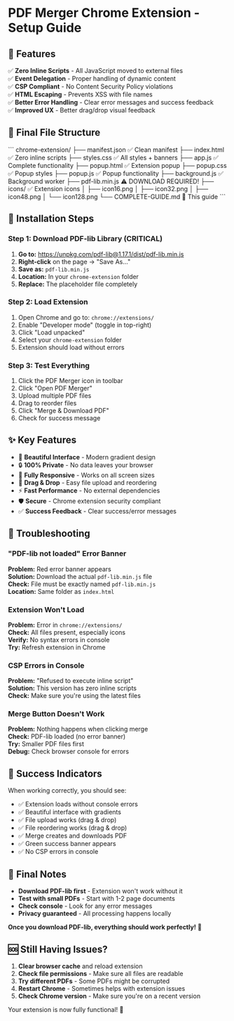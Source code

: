 # PDF Merger Chrome Extension - Setup Guide

## 🎯 Features

✅ **Zero Inline Scripts** - All JavaScript moved to external files  
✅ **Event Delegation** - Proper handling of dynamic content  
✅ **CSP Compliant** - No Content Security Policy violations  
✅ **HTML Escaping** - Prevents XSS with file names  
✅ **Better Error Handling** - Clear error messages and success feedback  
✅ **Improved UX** - Better drag/drop visual feedback  

## 📁 Final File Structure

\`\`\`
chrome-extension/
├── manifest.json          ✅ Clean manifest
├── index.html             ✅ Zero inline scripts
├── styles.css             ✅ All styles + banners
├── app.js                 ✅ Complete functionality
├── popup.html             ✅ Extension popup
├── popup.css              ✅ Popup styles
├── popup.js               ✅ Popup functionality
├── background.js          ✅ Background worker
├── pdf-lib.min.js         ⚠️  DOWNLOAD REQUIRED!
├── icons/                 ✅ Extension icons
│   ├── icon16.png
│   ├── icon32.png
│   ├── icon48.png
│   └── icon128.png
└── COMPLETE-GUIDE.md      📖 This guide
\`\`\`

## 🚀 Installation Steps

### Step 1: Download PDF-lib Library (CRITICAL)

1. **Go to:** https://unpkg.com/pdf-lib@1.17.1/dist/pdf-lib.min.js
2. **Right-click** on the page → "Save As..."
3. **Save as:** `pdf-lib.min.js` 
4. **Location:** In your `chrome-extension` folder
5. **Replace:** The placeholder file completely

### Step 2: Load Extension

1. Open Chrome and go to: `chrome://extensions/`
2. Enable "Developer mode" (toggle in top-right)
3. Click "Load unpacked"
4. Select your `chrome-extension` folder
5. Extension should load without errors

### Step 3: Test Everything

1. Click the PDF Merger icon in toolbar
2. Click "Open PDF Merger" 
3. Upload multiple PDF files
4. Drag to reorder files
5. Click "Merge & Download PDF"
6. Check for success message

## ✨ Key Features

- 🎨 **Beautiful Interface** - Modern gradient design
- 🔒 **100% Private** - No data leaves your browser
- 📱 **Fully Responsive** - Works on all screen sizes
- 🎯 **Drag & Drop** - Easy file upload and reordering
- ⚡ **Fast Performance** - No external dependencies
- 🛡️ **Secure** - Chrome extension security compliant
- ✅ **Success Feedback** - Clear success/error messages

## 🔧 Troubleshooting

### "PDF-lib not loaded" Error Banner
**Problem:** Red error banner appears  
**Solution:** Download the actual `pdf-lib.min.js` file  
**Check:** File must be exactly named `pdf-lib.min.js`  
**Location:** Same folder as `index.html`  

### Extension Won't Load
**Problem:** Error in `chrome://extensions/`  
**Check:** All files present, especially icons  
**Verify:** No syntax errors in console  
**Try:** Refresh extension in Chrome  

### CSP Errors in Console
**Problem:** "Refused to execute inline script"  
**Solution:** This version has zero inline scripts  
**Check:** Make sure you're using the latest files  

### Merge Button Doesn't Work
**Problem:** Nothing happens when clicking merge  
**Check:** PDF-lib loaded (no error banner)  
**Try:** Smaller PDF files first  
**Debug:** Check browser console for errors  

## 🎉 Success Indicators

When working correctly, you should see:
- ✅ Extension loads without console errors
- ✅ Beautiful interface with gradients
- ✅ File upload works (drag & drop)
- ✅ File reordering works (drag & drop)
- ✅ Merge creates and downloads PDF
- ✅ Green success banner appears
- ✅ No CSP errors in console

## 📝 Final Notes

- **Download PDF-lib first** - Extension won't work without it
- **Test with small PDFs** - Start with 1-2 page documents
- **Check console** - Look for any error messages
- **Privacy guaranteed** - All processing happens locally

**Once you download PDF-lib, everything should work perfectly!** 🚀

## 🆘 Still Having Issues?

1. **Clear browser cache** and reload extension
2. **Check file permissions** - Make sure all files are readable
3. **Try different PDFs** - Some PDFs might be corrupted
4. **Restart Chrome** - Sometimes helps with extension issues
5. **Check Chrome version** - Make sure you're on a recent version

Your extension is now fully functional! 🎉
